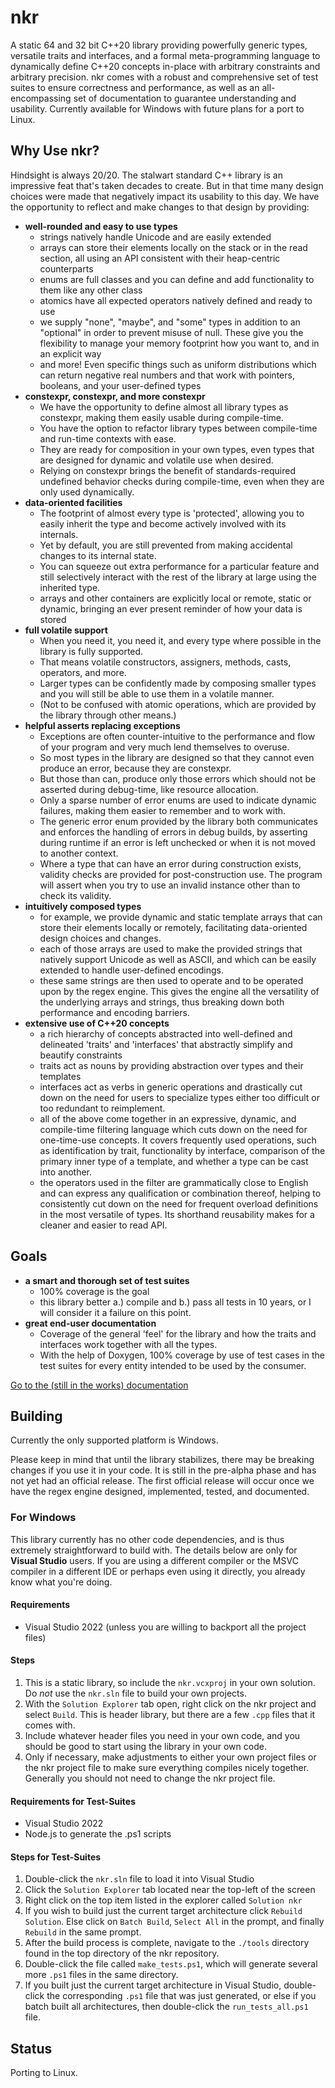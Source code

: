 [blank]: blank

# nkr
A static 64 and 32 bit C++20 library providing powerfully generic types, versatile traits and interfaces, and a formal meta-programming language to dynamically define C++20 concepts in-place with arbitrary constraints and arbitrary precision. nkr comes with a robust and comprehensive set of test suites to ensure correctness and performance, as well as an all-encompassing set of documentation to guarantee understanding and usability. Currently available for Windows with future plans for a port to Linux.

## Why Use nkr?
Hindsight is always 20/20. The stalwart standard C++ library is an impressive feat that's taken decades to create. But in that time many design choices were made that negatively impact its usability to this day. We have the opportunity to reflect and make changes to that design by providing:
- **well-rounded and easy to use types**
  - strings natively handle Unicode and are easily extended
  - arrays can store their elements locally on the stack or in the read section, all using an API consistent with their heap-centric counterparts
  - enums are full classes and you can define and add functionality to them like any other class
  - atomics have all expected operators natively defined and ready to use
  - we supply "none", "maybe", and "some" types in addition to an "optional" in order to prevent misuse of null. These give you the flexibility to manage your memory footprint how you want to, and in an explicit way
  - and more! Even specific things such as uniform distributions which can return negative real numbers and that work with pointers, booleans, and your user-defined types
- **constexpr, constexpr, and more constexpr**
  - We have the opportunity to define almost all library types as constexpr, making them easily usable during compile-time.
  - You have the option to refactor library types between compile-time and run-time contexts with ease.
  - They are ready for composition in your own types, even types that are designed for dynamic and volatile use when desired.
  - Relying on constexpr brings the benefit of standards-required undefined behavior checks during compile-time, even when they are only used dynamically.
- **data-oriented facilities**
  - The footprint of almost every type is 'protected', allowing you to easily inherit the type and become actively involved with its internals.
  - Yet by default, you are still prevented from making accidental changes to its internal state.
  - You can squeeze out extra performance for a particular feature and still selectively interact with the rest of the library at large using the inherited type.
  - arrays and other containers are explicitly local or remote, static or dynamic, bringing an ever present reminder of how your data is stored
- **full volatile support**
  - When you need it, you need it, and every type where possible in the library is fully supported.
  - That means volatile constructors, assigners, methods, casts, operators, and more.
  - Larger types can be confidently made by composing smaller types and you will still be able to use them in a volatile manner.
  - (Not to be confused with atomic operations, which are provided by the library through other means.)
- **helpful asserts replacing exceptions**
  - Exceptions are often counter-intuitive to the performance and flow of your program and very much lend themselves to overuse.
  - So most types in the library are designed so that they cannot even produce an error, because they are constexpr.
  - But those than can, produce only those errors which should not be asserted during debug-time, like resource allocation.
  - Only a sparse number of error enums are used to indicate dynamic failures, making them easier to remember and to work with.
  - The generic error enum provided by the library both communicates and enforces the handling of errors in debug builds, by asserting during runtime if an error is left unchecked or when it is not moved to another context.
  - Where a type that can have an error during construction exists, validity checks are provided for post-construction use. The program will assert when you try to use an invalid instance other than to check its validity.
- **intuitively composed types**
  - for example, we provide dynamic and static template arrays that can store their elements locally or remotely, facilitating data-oriented design choices and changes.
  - each of those arrays are used to make the provided strings that natively support Unicode as well as ASCII, and which can be easily extended to handle user-defined encodings.
  - these same strings are then used to operate and to be operated upon by the regex engine. This gives the engine all the versatility of the underlying arrays and strings, thus breaking down both performance and encoding barriers.
- **extensive use of C++20 concepts** 
  - a rich hierarchy of concepts abstracted into well-defined and delineated 'traits' and 'interfaces' that abstractly simplify and beautify constraints
  - traits act as nouns by providing abstraction over types and their templates
  - interfaces act as verbs in generic operations and drastically cut down on the need for users to specialize types either too difficult or too redundant to reimplement.
  - all of the above come together in an expressive, dynamic, and compile-time filtering language which cuts down on the need for one-time-use concepts. It covers frequently used operations, such as identification by trait, functionality by interface, comparison of the primary inner type of a template, and whether a type can be cast into another.
  - the operators used in the filter are grammatically close to English and can express any qualification or combination thereof, helping to consistently cut down on the need for frequent overload definitions in the most versatile of types. Its shorthand reusability makes for a cleaner and easier to read API.

## Goals
- **a smart and thorough set of test suites**
  - 100% coverage is the goal
  - this library better a.) compile and b.) pass all tests in 10 years, or I will consider it a failure on this point.
- **great end-user documentation**
  - Coverage of the general 'feel' for the library and how the traits and interfaces work together with all the types.
  - With the help of Doxygen, 100% coverage by use of test cases in the test suites for every entity intended to be used by the consumer.

[Go to the (still in the works) documentation](https://r-neal-kelly.github.io/nkr_docs)

## Building
Currently the only supported platform is Windows.

Please keep in mind that until the library stabilizes, there may be breaking changes if you use it in your code. It is still in the pre-alpha phase and has not yet had an official release. The first official release will occur once we have the regex engine designed, implemented, tested, and documented.

### For Windows
This library currently has no other code dependencies, and is thus extremely straightforward to build with. The details below are only for **Visual Studio** users. If you are using a different compiler or the MSVC compiler in a different IDE or perhaps even using it directly, you already know what you're doing.

#### Requirements
- Visual Studio 2022 (unless you are willing to backport all the project files)

#### Steps
1. This is a static library, so include the `nkr.vcxproj` in your own solution. Do *not* use the `nkr.sln` file to build your own projects.
2. With the `Solution Explorer` tab open, right click on the nkr project and select `Build`. This is header library, but there are a few `.cpp` files that it comes with.
3. Include whatever header files you need in your own code, and you should be good to start using the library in your own code.
4. Only if necessary, make adjustments to either your own project files or the nkr project file to make sure everything compiles nicely together. Generally you should not need to change the nkr project file.

#### Requirements for Test-Suites
- Visual Studio 2022
- Node.js to generate the .ps1 scripts

#### Steps for Test-Suites
1. Double-click the `nkr.sln` file to load it into Visual Studio
2. Click the `Solution Explorer` tab located near the top-left of the screen
3. Right click on the top item listed in the explorer called `Solution nkr`
4. If you wish to build just the current target architecture click `Rebuild Solution`. Else click on `Batch Build`, `Select All` in the prompt, and finally `Rebuild` in the same prompt.
5. After the build process is complete, navigate to the `./tools` directory found in the top directory of the nkr repository.
6. Double-click the file called `make_tests.ps1`, which will generate several more `.ps1` files in the same directory.
7. If you built just the current target architecture in Visual Studio, double-click the corresponding `.ps1` file that was just generated, or else if you batch built all architectures, then double-click the `run_tests_all.ps1` file.

## Status
Porting to Linux.
